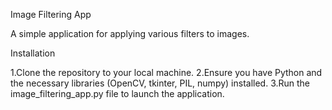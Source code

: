 Image Filtering App

A simple application for applying various filters to images.

Installation

1.Clone the repository to your local machine.
2.Ensure you have Python and the necessary libraries (OpenCV, tkinter, PIL, numpy) installed.
3.Run the image_filtering_app.py file to launch the application.
